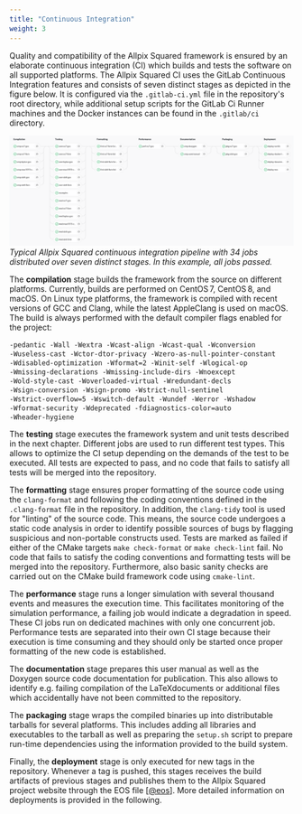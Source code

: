 ```yaml
---
title: "Continuous Integration"
weight: 3
---
```


Quality and compatibility of the Allpix Squared framework is ensured by
an elaborate continuous integration (CI) which builds and tests the
software on all supported platforms. The Allpix Squared CI uses the
GitLab Continuous Integration features and consists of seven distinct
stages as depicted in the figure below. It is configured via the
`.gitlab-ci.yml` file in the repository's root directory, while
additional setup scripts for the GitLab Ci Runner machines and the
Docker instances can be found in the `.gitlab/ci` directory.

![](./ci.png)
*Typical Allpix Squared continuous integration pipeline with 34 jobs
distributed over seven distinct stages. In this example, all jobs passed.*

The **compilation** stage builds the framework from the source on
different platforms. Currently, builds are performed on CentOS 7,
CentOS 8, and macOS. On Linux type platforms, the framework is
compiled with recent versions of GCC and Clang, while the latest
AppleClang is used on macOS. The build is always performed with the
default compiler flags enabled for the project:
```
-pedantic -Wall -Wextra -Wcast-align -Wcast-qual -Wconversion
-Wuseless-cast -Wctor-dtor-privacy -Wzero-as-null-pointer-constant
-Wdisabled-optimization -Wformat=2 -Winit-self -Wlogical-op
-Wmissing-declarations -Wmissing-include-dirs -Wnoexcept
-Wold-style-cast -Woverloaded-virtual -Wredundant-decls
-Wsign-conversion -Wsign-promo -Wstrict-null-sentinel
-Wstrict-overflow=5 -Wswitch-default -Wundef -Werror -Wshadow
-Wformat-security -Wdeprecated -fdiagnostics-color=auto
-Wheader-hygiene
```

The **testing** stage executes the framework system and unit tests
described in the next chapter. Different jobs are used to run different
test types. This allows to optimize the CI setup depending on the demands
of the test to be executed. All tests are expected to pass, and no code
that fails to satisfy all tests will be merged into the repository.

The **formatting** stage ensures proper formatting of the source code
using the `clang-format` and following the coding conventions defined in
the `.clang-format` file in the repository. In addition, the
`clang-tidy` tool is used for "linting" of the source code. This means,
the source code undergoes a static code analysis in order to identify
possible sources of bugs by flagging suspicious and non-portable
constructs used. Tests are marked as failed if either of the CMake
targets `make check-format` or `make check-lint` fail. No code that
fails to satisfy the coding conventions and formatting tests will be
merged into the repository. Furthermore, also basic sanity checks are
carried out on the CMake build framework code using `cmake-lint`.

The **performance** stage runs a longer simulation with several thousand
events and measures the execution time. This facilitates monitoring of
the simulation performance, a failing job would indicate a degradation
in speed. These CI jobs run on dedicated machines with only one
concurrent job. Performance tests are separated into their own CI stage
because their execution is time consuming and they should only be started
once proper formatting of the new code is established.

The **documentation** stage prepares this user manual as well as the
Doxygen source code documentation for publication. This also allows to
identify e.g. failing compilation of the LaTeXdocuments or additional
files which accidentally have not been committed to the repository.

The **packaging** stage wraps the compiled binaries up into
distributable tarballs for several platforms. This includes adding all
libraries and executables to the tarball as well as preparing the
`setup.sh` script to prepare run-time dependencies using the information
provided to the build system.

Finally, the **deployment** stage is only executed for new tags in the
repository. Whenever a tag is pushed, this stages receives the build
artifacts of previous stages and publishes them to the Allpix Squared
project website through the EOS file \[[@eos]\]. More detailed
information on deployments is provided in the following.


[@eos]: http://stacks.iop.org/1742-6596/331/i=5/a=052015
